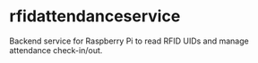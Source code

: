 # rfidattendanceservice
Backend service for Raspberry Pi to read RFID UIDs and manage attendance check-in/out.
